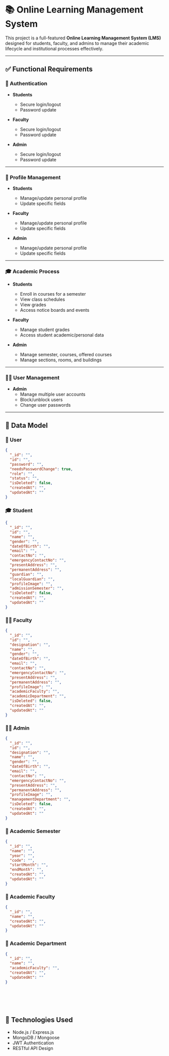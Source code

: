 # 📚 Online Learning Management System

This project is a full-featured **Online Learning Management System (LMS)** designed for students, faculty, and admins to manage their academic lifecycle and institutional processes effectively.

---

## ✅ Functional Requirements

### 🔐 Authentication

- **Students**
  - Secure login/logout
  - Password update

- **Faculty**
  - Secure login/logout
  - Password update

- **Admin**
  - Secure login/logout
  - Password update

---

### 👤 Profile Management

- **Students**
  - Manage/update personal profile
  - Update specific fields

- **Faculty**
  - Manage/update personal profile
  - Update specific fields

- **Admin**
  - Manage/update personal profile
  - Update specific fields

---

### 🎓 Academic Process

- **Students**
  - Enroll in courses for a semester
  - View class schedules
  - View grades
  - Access notice boards and events

- **Faculty**
  - Manage student grades
  - Access student academic/personal data

- **Admin**
  - Manage semester, courses, offered courses
  - Manage sections, rooms, and buildings

---

### 🧑‍💼 User Management

- **Admin**
  - Manage multiple user accounts
  - Block/unblock users
  - Change user passwords

---

## 🧩 Data Model

### 🔑 User

```json
{
  "_id": "",
  "id": "",
  "password": "",
  "needsPasswordChange": true,
  "role": "",
  "status": "",
  "isDeleted": false,
  "createdAt": "",
  "updatedAt": ""
}

```
### 🎓 Student
```json
{
  "_id": "",
  "id": "",
  "name": "",
  "gender": "",
  "dateOfBirth": "",
  "email": "",
  "contactNo": "",
  "emergencyContactNo": "",
  "presentAddress": "",
  "permanentAddress": "",
  "guardian": "",
  "localGuardian": "",
  "profileImage": "",
  "admissionSemester": "",
  "isDeleted": false,
  "createdAt": "",
  "updatedAt": ""
}

```
### 👨‍🏫 Faculty
```json
{
  "_id": "",
  "id": "",
  "designation": "",
  "name": "",
  "gender": "",
  "dateOfBirth": "",
  "email": "",
  "contactNo": "",
  "emergencyContactNo": "",
  "presentAddress": "",
  "permanentAddress": "",
  "profileImage": "",
  "academicFaculty": "",
  "academicDepartment": "",
  "isDeleted": false,
  "createdAt": "",
  "updatedAt": ""
}


```
### 🧑‍💼 Admin
```json
{
  "_id": "",
  "id": "",
  "designation": "",
  "name": "",
  "gender": "",
  "dateOfBirth": "",
  "email": "",
  "contactNo": "",
  "emergencyContactNo": "",
  "presentAddress": "",
  "permanentAddress": "",
  "profileImage": "",
  "managementDepartment": "",
  "isDeleted": false,
  "createdAt": "",
  "updatedAt": ""
}

```
### 📅 Academic Semester
```json
{
  "_id": "",
  "name": "",
  "year": "",
  "code": "",
  "startMonth": "",
  "endMonth": "",
  "createdAt": "",
  "updatedAt": ""
}


```
### 🏫 Academic Faculty
```json
{
  "_id": "",
  "name": "",
  "createdAt": "",
  "updatedAt": ""
}


```
### 🏢 Academic Department
```json
{
  "_id": "",
  "name": "",
  "academicFaculty": "",
  "createdAt": "",
  "updatedAt": ""
}







```
<!-- **🚀 Technologies Used** -->
## 🚀 Technologies Used
  - Node.js / Express.js
  - MongoDB / Mongoose
  - JWT Authentication
  - RESTful API Design
  